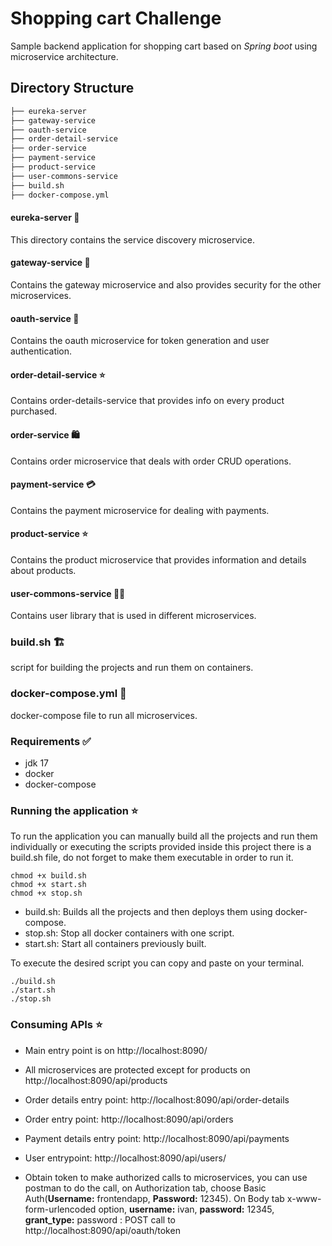 # Shopping cart Challenge

Sample backend application for shopping cart based on *Spring boot* using microservice architecture.

## Directory Structure
```bash
├── eureka-server
├── gateway-service
├── oauth-service
├── order-detail-service
├── order-service
├── payment-service
├── product-service
├── user-commons-service
├── build.sh
├── docker-compose.yml
```



#### eureka-server :satellite:
This directory contains the service discovery microservice.


#### gateway-service :bridge_at_night:
Contains the gateway microservice and also provides security for the other microservices.


#### oauth-service :handbag:
Contains the oauth microservice for token generation and user authentication.


#### order-detail-service :star:
Contains order-details-service that provides info on every product purchased.


#### order-service :shopping:
Contains order microservice that deals with order CRUD operations.


#### payment-service :credit_card:
Contains the payment microservice for dealing with payments.


#### product-service :star:
Contains the product microservice that provides information and details about products.


#### user-commons-service :curly_haired_man:
Contains user library that is used in different microservices.


### build.sh :building_construction:
script for building the projects and run them on containers.


### docker-compose.yml :whale:
docker-compose file to run all microservices.


### Requirements :white_check_mark:

* jdk 17
* docker
* docker-compose

### Running  the application :star:

To run the application  you can manually build all the projects and run them individually or executing the scripts provided inside this project there is a build.sh file, do not forget to make them executable in order to run it.

```
chmod +x build.sh
chmod +x start.sh
chmod +x stop.sh
```

  * build.sh: Builds all the projects and then deploys them using docker-compose.
  * stop.sh: Stop all docker containers with one script.
  * start.sh: Start all containers previously built.

To execute the desired script you can copy and paste on your terminal.

```
./build.sh
./start.sh
./stop.sh
```

### Consuming APIs :star:

* Main entry point is on http://localhost:8090/
* All microservices are protected except for products on http://localhost:8090/api/products
* Order details entry point: http://localhost:8090/api/order-details
* Order entry point: http://localhost:8090/api/orders
* Payment details entry point: http://localhost:8090/api/payments
* User entrypoint: http://localhost:8090/api/users/

* Obtain token to make authorized calls to microservices, you can use postman to do the call, on Authorization tab, choose Basic Auth(**Username:** frontendapp, **Password:** 12345). On Body tab x-www-form-urlencoded option, **username:** ivan, **password:** 12345, **grant_type:** password : POST call to http://localhost:8090/api/oauth/token
